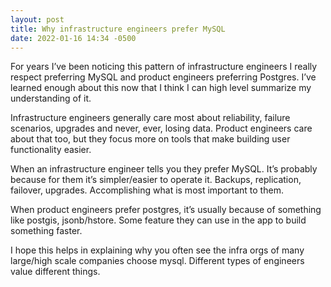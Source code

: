 ```yaml
---
layout: post
title: Why infrastructure engineers prefer MySQL
date: 2022-01-16 14:34 -0500
---
```


For years I’ve been noticing this pattern of infrastructure engineers I really respect preferring MySQL and product engineers preferring Postgres. I’ve learned enough about this now that I think I can high level summarize my understanding of it.

Infrastructure engineers generally care most about reliability, failure scenarios, upgrades and never, ever, losing data. Product engineers care about that too, but they focus more on tools that make building user functionality easier.

When an infrastructure engineer tells you they prefer MySQL. It’s probably because for them it’s simpler/easier to operate it. Backups, replication, failover, upgrades. Accomplishing what is most important to them.

When product engineers prefer postgres, it’s usually because of something like postgis, jsonb/hstore. Some feature they can use in the app to build something faster.

I hope this helps in explaining why you often see the infra orgs of many large/high scale companies choose mysql. Different types of engineers value different things.
